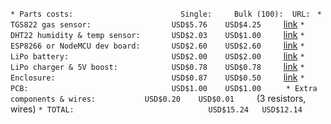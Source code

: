 `* Parts costs:                        Single:     Bulk (100):  URL: `
`* TGS822 gas sensor:                  USD$5.76    USD$4.25     `[link](http://www.aliexpress.com/item/Free-shipping-1pcs-TGS822-combustible-gas-sensor-IN-STOCK/32601023512.html)
`* DHT22 humidity & temp sensor:       USD$2.03    USD$1.00     `[link](http://www.aliexpress.com/item/1-PC-New-AM2320-Digital-Temperature-Humidity-Sensor-Replace-AM2302-SHT10-for-Arduino-VEH49-P50/32664649463.html)
`* ESP8266 or NodeMCU dev board:       USD$2.60    USD$2.60     `[link](http://www.aliexpress.com/item/Smart-Electronics-D1-mini-Mini-NodeMcu-4M-bytes-Lua-WIFI-Internet-of-Things-development-board-based/32630067955.html)
`* LiPo battery:                       USD$2.00    USD$2.00     `[link](http://www.hobbyking.com/hobbyking/store/__88962__Turnigy_nano_tech_500mAh_1S_25_50C_Lipo_Pack_Losi_Mini_Compatible_.html)
`* LiPo charger & 5V boost:            USD$0.78    USD$0.78     `[link](http://www.aliexpress.com/item/0-9V-5V-600MA-USB-Output-charger-Mini-DC-DC-Boost-Converter-TP4056-1A-Lipo-Battery/32566444751.html)
`* Enclosure:                          USD$0.87    USD$0.50     `[link](http://www.aliexpress.com/item/1Pcs-New-DIY-Black-Electronic-Project-Box-Enclosure-Instrument-case-100x60x25mm-Free-Shipping-Wholesale/32660837716.htm)
`* PCB:                                USD$1.00    USD$1.00     `
`* Extra components & wires:           USD$0.20    USD$0.01     `(3 resistors, wires)
`* TOTAL:                              USD$15.24   USD$12.14    `

